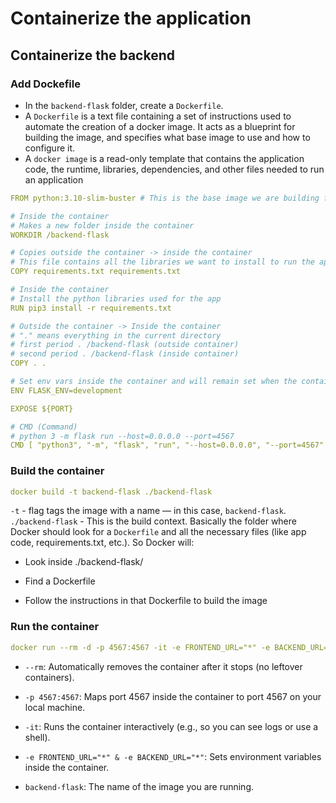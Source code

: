 # Containerize the application

## Containerize the backend

### Add Dockefile
- In the `backend-flask` folder, create a `Dockerfile`.
- A `Dockerfile` is a text file containing a set of instructions used to automate the creation of a docker image. It acts as a blueprint for building the image, and specifies what base image to use and how to configure it.
- A `docker image` is a read-only template that contains the application code, the runtime, libraries, dependencies, and other files needed to run an application

```yml
FROM python:3.10-slim-buster # This is the base image we are building from. Ground zero

# Inside the container
# Makes a new folder inside the container
WORKDIR /backend-flask

# Copies outside the container -> inside the container
# This file contains all the libraries we want to install to run the app
COPY requirements.txt requirements.txt

# Inside the container
# Install the python libraries used for the app
RUN pip3 install -r requirements.txt

# Outside the container -> Inside the container
# "." means everything in the current directory
# first period . /backend-flask (outside container)
# second period . /backend-flask (inside container)
COPY . .

# Set env vars inside the container and will remain set when the container is running
ENV FLASK_ENV=development

EXPOSE ${PORT}

# CMD (Command)
# python 3 -m flask run --host=0.0.0.0 --port=4567
CMD [ "python3", "-m", "flask", "run", "--host=0.0.0.0", "--port=4567" ]
```
### Build the container
```yml
docker build -t backend-flask ./backend-flask
```

`-t` - flag tags the image with a name — in this case, `backend-flask`.
`./backend-flask` - This is the build context. Basically the folder where Docker should look for a `Dockerfile` and all the necessary files (like app code, requirements.txt, etc.).
So Docker will:

- Look inside ./backend-flask/

- Find a Dockerfile

- Follow the instructions in that Dockerfile to build the image

### Run the container

```yml
docker run --rm -d -p 4567:4567 -it -e FRONTEND_URL="*" -e BACKEND_URL="*" backend-flask
```

- `--rm`: Automatically removes the container after it stops (no leftover containers).

- `-p 4567:4567`: Maps port 4567 inside the container to port 4567 on your local machine.

- `-it`: Runs the container interactively (e.g., so you can see logs or use a shell).

- `-e FRONTEND_URL="*" & -e BACKEND_URL="*"`: Sets environment variables inside the container.

- `backend-flask`: The name of the image you are running.